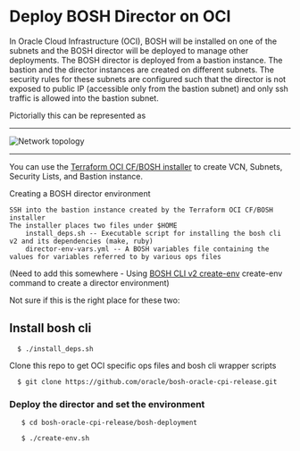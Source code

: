 # Deploy BOSH Director on OCI

In Oracle Cloud Infrastructure (OCI), BOSH will be installed on one of the subnets and the BOSH director will be deployed to manage other deployments. The BOSH director is deployed from a bastion instance. The bastion and the director instances are created on different subnets. The security rules for these subnets are configured such that the director is not exposed to public IP (accessible only from the bastion subnet) and only ssh traffic is allowed into the bastion subnet.

Pictorially this can be represented as

---

![Network topology](bastion_director_topology.png)

---

You can use the [Terraform OCI CF/BOSH installer](https://github.com/oracle/terraform-oci-cf-install) to create VCN, Subnets, Security Lists, and Bastion instance.

Creating a BOSH director environment

    SSH into the bastion instance created by the Terraform OCI CF/BOSH installer
    The installer places two files under $HOME
        install_deps.sh -- Executable script for installing the bosh cli v2 and its dependencies (make, ruby)
        director-env-vars.yml -- A BOSH variables file containing the values for variables referred to by various ops files


(Need to add this somewhere - Using [BOSH CLI v2 create-env](https://bosh.io/docs/cli-v2#create-env)  create-env command to create a director environment)



Not sure if this is the right place for these two:
## Install bosh cli
```
  $ ./install_deps.sh
```

Clone this repo to get OCI specific ops files and bosh cli wrapper scripts
```
  $ git clone https://github.com/oracle/bosh-oracle-cpi-release.git
```

### Deploy the director and set the environment
```
   $ cd bosh-oracle-cpi-release/bosh-deployment
   
   $ ./create-env.sh 
```
